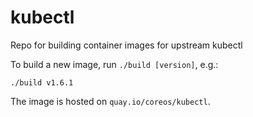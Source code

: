 # kubectl
Repo for building container images for upstream kubectl

To build a new image, run `./build [version]`, e.g.:
```shell
./build v1.6.1
````
The image is hosted on `quay.io/coreos/kubectl`.

